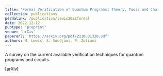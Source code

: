 ```yaml
---
title: "Formal Verification of Quantum Programs: Theory, Tools and Challenges"
collection: publications
permalink: /publication/lewis2022formal
date: 2022-12-12
pubtype: 'preprint'
venue: 'arXiv'
paperurl: 'https://arxiv.org/pdf/2110.01320.pdf'
authors: M. Lewis, S. Soudjani, P. Zuliani
---
```

A survey on the current available verification techniques for quantum programs and circuits.

\[[arXiv](https://arxiv.org/abs/2110.01320)\]
